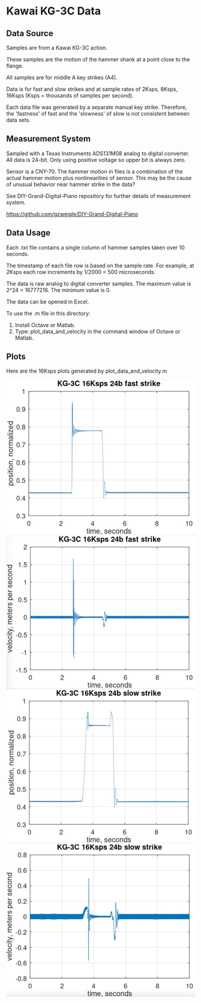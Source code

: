 # Kawai KG-3C Data

## Data Source

Samples are from a Kawai KG-3C action.

These samples are the motion of the hammer shank at a point close to the flange.

All samples are for middle A key strikes (A4).

Data is for fast and slow strikes and at sample rates of 2Ksps, 8Ksps, 16Ksps
(Ksps = thousands of samples per second).

Each data file was generated by a separate manual key strike.
Therefore, the 'fastness' of fast and the 'slowness' of slow is
not consistent between data sets.

## Measurement System

Sampled with a Texas Instruments ADS131M08 analog to digital converter.
All data is 24-bit. Only using positive voltage so upper bit is always zero.

Sensor is a CNY-70. The hammer motion in files is a combination of the actual
hammer motion plus nonlinearities of sensor. This may be the cause of unusual
behavior near hammer strike in the data?

See DIY-Grand-Digital-Piano repository for further details of measurement system.

https://github.com/gzweigle/DIY-Grand-Digital-Piano

## Data Usage

Each .txt file contains a single column of hammer samples taken over 10 seconds.

The timestamp of each file row is based on the sample rate.  For example, at 2Ksps
each row increments by 1/2000 = 500 microseconds.

The data is raw analog to digital converter samples. The maximum value is
2^24 = 16777216.  The minimum value is 0.

The data can be opened in Excel.

To use the .m file in this directory:
1. Install Octave or Matlab.
2. Type:
   plot_data_and_velocity
   in the command window of Octave or Matlab.

## Plots

Here are the 16Ksps plots generated by plot_data_and_velocity.m

![alt text](hammer_16K_24b_fast.jpg)
![alt text](velocity_16K_24b_fast.jpg)
![alt text](hammer_16K_24b_slow.jpg)
![alt text](velocity_16K_24b_slow.jpg)